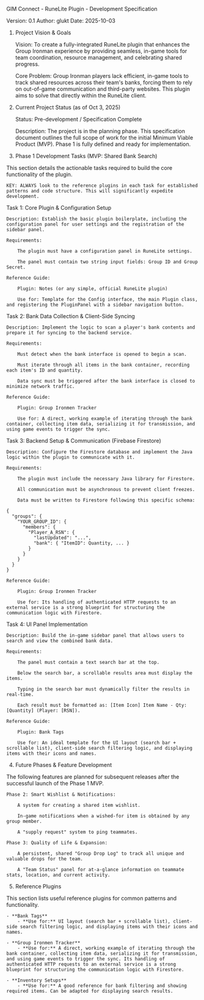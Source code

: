 GIM Connect - RuneLite Plugin - Development Specification

Version: 0.1
Author: glukt
Date: 2025-10-03
1. Project Vision & Goals

   Vision: To create a fully-integrated RuneLite plugin that enhances the Group Ironman experience by providing seamless, in-game tools for team coordination, resource management, and celebrating shared progress.

   Core Problem: Group Ironman players lack efficient, in-game tools to track shared resources across their team's banks, forcing them to rely on out-of-game communication and third-party websites. This plugin aims to solve that directly within the RuneLite client.

2. Current Project Status (as of Oct 3, 2025)

   Status: Pre-development / Specification Complete

   Description: The project is in the planning phase. This specification document outlines the full scope of work for the initial Minimum Viable Product (MVP). Phase 1 is fully defined and ready for implementation.

3. Phase 1 Development Tasks (MVP: Shared Bank Search)

This section details the actionable tasks required to build the core functionality of the plugin.

    KEY: ALWAYS look to the reference plugins in each task for established patterns and code structure. This will significantly expedite development.

Task 1: Core Plugin & Configuration Setup

    Description: Establish the basic plugin boilerplate, including the configuration panel for user settings and the registration of the sidebar panel.

    Requirements:

        The plugin must have a configuration panel in RuneLite settings.

        The panel must contain two string input fields: Group ID and Group Secret.

    Reference Guide:

        Plugin: Notes (or any simple, official RuneLite plugin)

        Use for: Template for the Config interface, the main Plugin class, and registering the PluginPanel with a sidebar navigation button.

Task 2: Bank Data Collection & Client-Side Syncing

    Description: Implement the logic to scan a player's bank contents and prepare it for syncing to the backend service.

    Requirements:

        Must detect when the bank interface is opened to begin a scan.

        Must iterate through all items in the bank container, recording each item's ID and quantity.

        Data sync must be triggered after the bank interface is closed to minimize network traffic.

    Reference Guide:

        Plugin: Group Ironmen Tracker

        Use for: A direct, working example of iterating through the bank container, collecting item data, serializing it for transmission, and using game events to trigger the sync.

Task 3: Backend Setup & Communication (Firebase Firestore)

    Description: Configure the Firestore database and implement the Java logic within the plugin to communicate with it.

    Requirements:

        The plugin must include the necessary Java library for Firestore.

        All communication must be asynchronous to prevent client freezes.

        Data must be written to Firestore following this specific schema:

    {
      "groups": {
        "YOUR_GROUP_ID": {
          "members": {
            "Player_A_RSN": {
              "lastUpdated": "...",
              "bank": { "ItemID": Quantity, ... }
            }
          }
        }
      }
    }

    Reference Guide:

        Plugin: Group Ironmen Tracker

        Use for: Its handling of authenticated HTTP requests to an external service is a strong blueprint for structuring the communication logic with Firestore.

Task 4: UI Panel Implementation

    Description: Build the in-game sidebar panel that allows users to search and view the combined bank data.

    Requirements:

        The panel must contain a text search bar at the top.

        Below the search bar, a scrollable results area must display the items.

        Typing in the search bar must dynamically filter the results in real-time.

        Each result must be formatted as: [Item Icon] Item Name - Qty: [Quantity] (Player: [RSN]).

    Reference Guide:

        Plugin: Bank Tags

        Use for: An ideal template for the UI layout (search bar + scrollable list), client-side search filtering logic, and displaying items with their icons and names.

4. Future Phases & Feature Development

The following features are planned for subsequent releases after the successful launch of the Phase 1 MVP.

    Phase 2: Smart Wishlist & Notifications:

        A system for creating a shared item wishlist.

        In-game notifications when a wished-for item is obtained by any group member.

        A "supply request" system to ping teammates.

    Phase 3: Quality of Life & Expansion:

        A persistent, shared "Group Drop Log" to track all unique and valuable drops for the team.

        A "Team Status" panel for at-a-glance information on teammate stats, location, and current activity.

5. Reference Plugins

This section lists useful reference plugins for common patterns and functionality.

    - **Bank Tags**
        - **Use for:** UI layout (search bar + scrollable list), client-side search filtering logic, and displaying items with their icons and names.

    - **Group Ironmen Tracker**
        - **Use for:** A direct, working example of iterating through the bank container, collecting item data, serializing it for transmission, and using game events to trigger the sync. Its handling of authenticated HTTP requests to an external service is a strong blueprint for structuring the communication logic with Firestore.

    - **Inventory Setups**
        - **Use for:** A good reference for bank filtering and showing required items. Can be adapted for displaying search results.